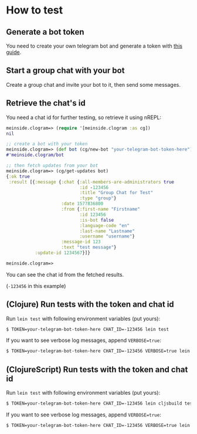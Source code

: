 # How to test

## Generate a bot token

You need to create your own telegram bot and generate a token with [this guide](https://core.telegram.org/bots#3-how-do-i-create-a-bot).

## Start a group chat with your bot

Create a group chat and invite your bot to it, then send some messages.

## Retrieve the chat's id

You need a chat id for further testing, so retrieve it using nREPL:

```clojure
meinside.clogram=> (require '[meinside.clogram :as cg])
nil

;; create a bot with your token
meinside.clogram=> (def bot (cg/new-bot "your-telegram-bot-token-here"))
#'meinside.clogram/bot

;; then fetch updates from your bot
meinside.clogram=> (cg/get-updates bot)
{:ok true
 :result [{:message {:chat {:all-members-are-administrators true
                            :id -123456
                            :title "Group Chat for Test"
                            :type "group"}
                     :date 1577836800
                     :from {:first-name "Firstname"
                            :id 123456
                            :is-bot false
                            :language-code "en"
                            :last-name "Lastname"
                            :username "username"}
                     :message-id 123
                     :text "test message"}
           :update-id 1234567}]}

meinside.clogram=>
```

You can see the chat id from the fetched results.

(`-123456` in this example)

## (Clojure) Run tests with the token and chat id

Run `lein test` with following environment variables (put yours):

```bash
$ TOKEN=your-telegram-bot-token-here CHAT_ID=-123456 lein test
```

If you want to see verbose log messages, append `VERBOSE=true`:

```bash
$ TOKEN=your-telegram-bot-token-here CHAT_ID=-123456 VERBOSE=true lein test
```

## (ClojureScript) Run tests with the token and chat id

Run `lein test` with following environment variables (put yours):

```bash
$ TOKEN=your-telegram-bot-token-here CHAT_ID=-123456 lein cljsbuild test
```

If you want to see verbose log messages, append `VERBOSE=true`:

```bash
$ TOKEN=your-telegram-bot-token-here CHAT_ID=-123456 VERBOSE=true lein cljsbuild test
```

